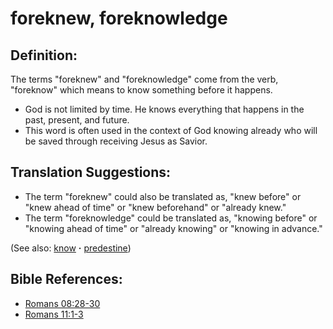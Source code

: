 # foreknew, foreknowledge #

## Definition: ##

The terms "foreknew" and "foreknowledge" come from the verb, "foreknow" which means to know something before it happens. 

* God is not limited by time. He knows everything that happens in the past, present, and future.
* This word is often used in the context of God knowing already who will be saved through receiving Jesus as Savior.

## Translation Suggestions: ##

* The term "foreknew" could also be translated as, "knew before" or "knew ahead of time" or "knew beforehand" or "already knew."
* The term "foreknowledge" could be translated as, "knowing before" or "knowing ahead of time" or "already knowing" or "knowing in advance."

(See also: [know](../other/know.md) **·** [predestine](../kt/predestine.md))

## Bible References: ##

* [Romans 08:28-30](https://door43.org/en/bible/notes/rom/08/28)
* [Romans 11:1-3](https://door43.org/en/bible/notes/rom/11/01)

